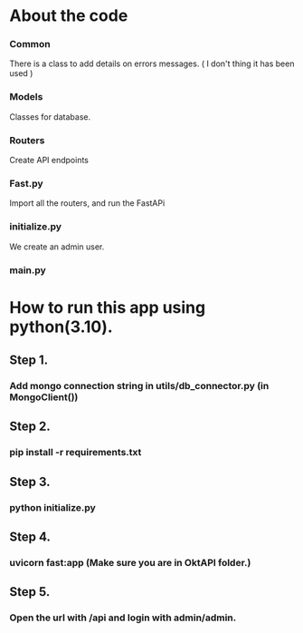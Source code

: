# About the code

### Common

There is a class to add details on errors messages. ( I don't thing it has been used )

### Models

Classes for database. 

### Routers

Create API endpoints

### Fast.py

Import all the routers, and run the FastAPi

### initialize.py

We create an admin user. 

### main.py



# How to run this app using python(3.10).

## Step 1.

### Add mongo connection string in utils/db_connector.py (in MongoClient())

## Step 2.

### pip install -r requirements.txt

## Step 3.

### python initialize.py

## Step 4.

### uvicorn fast:app (Make sure you are in OktAPI folder.)

## Step 5.

### Open the url with /api and login with admin/admin.
